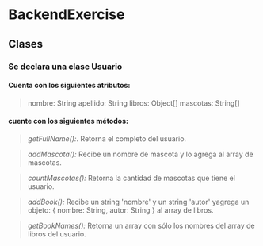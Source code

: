 # BackendExercise

##  Clases

### Se declara una clase Usuario 

#### Cuenta con los siguientes atributos:
> nombre: String
> apellido: String
> libros: Object[]
> mascotas: String[]


#### cuente con los siguientes métodos:

> *getFullName():*. Retorna el completo del usuario. 

> *addMascota():* Recibe un nombre de mascota y lo agrega al array de mascotas.

> *countMascotas():* Retorna la cantidad de mascotas que tiene el usuario.

> *addBook():* Recibe un string 'nombre' y un string 'autor' yagrega un objeto: { nombre: String, autor: String } al array de libros.

> *getBookNames():* Retorna un array con sólo los nombres del array de libros del usuario.



